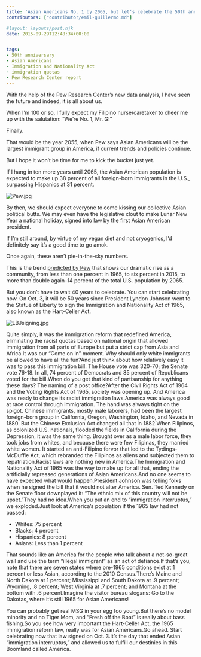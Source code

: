 ```yaml
---
title: 'Asian Americans No. 1 by 2065, but let’s celebrate the 50th anniversary of the end of racist quotas and “immigration interruptus” now'
contributors: ["contributor/emil-guillermo.md"]

#layout: layouts/post.njk
date: 2015-09-29T12:48:34+00:00


tags:
- 50th anniversary
- Asian Americans
- Immigration and Nationality Act
- immigration quotas
- Pew Research Center report
---
```


With the help of the Pew Research Center’s new data analysis, I have seen the
future and indeed, it is all about us.

When I’m 100 or so, I fully expect my Filipino nurse/caretaker to cheer me up
with the salutation: “We’re No. 1, Mr. G!”

Finally.

That would be the year 2055, when Pew says Asian Americans will be the largest
immigrant group in America, if current trends and policies continue.

But I hope it won’t be time for me to kick the bucket just yet.

If I hang in ten more years until 2065, the Asian American population is
expected to make up 38 percent of all foreign-born immigrants in the U.S.,
surpassing Hispanics at 31 percent.

![Pew.jpg](/uploads/Pew.jpg)

By then, we should expect everyone to come kissing our collective Asian
political butts. We may even have the legislative clout to make Lunar New Year a
national holiday, signed into law by the first Asian American president.

If I’m still around, by virtue of my vegan diet and not cryogenics, I’d
definitely say it’s a good time to go amok.

Once again, these aren’t pie-in-the-sky numbers.

This is the trend [predicted by Pew][1] that shows our dramatic rise as a
community, from less than one percent in 1965, to six percent in 2015, to more
than double again–14 percent of the total U.S. population by 2065.

But you don’t have to wait 40 years to celebrate. You can start celebrating now.
On Oct. 3, it will be 50 years since President Lyndon Johnson went to the Statue
of Liberty to sign the Immigration and Nationality Act of 1965, also known as
the Hart-Celler Act.

![LBJsigning.jpg](/uploads/LBJsigning.jpg)

Quite simply, it was the immigration reform that redefined America, eliminating
the racist quotas based on national origin that allowed immigration from all
parts of Europe but put a strict cap from Asia and Africa.It was our “Come on
in” moment. Why should only white immigrants be allowed to have all the fun?And
just think about how relatively easy it was to pass this immigration bill. The
House vote was 320-70; the Senate vote 76-18. In all, 74 percent of Democrats
and 85 percent of Republicans voted for the bill.When do you get that kind of
partisanship for anything these days? The naming of a post office?After the
Civil Rights Act of 1964 and the Voting Rights Act of 1965, society was opening
up. And America was ready to change its racist immigration laws.America was
always good at race control through immigration. The hand was always tight on
the spigot. Chinese immigrants, mostly male laborers, had been the largest
foreign-born group in California, Oregon, Washington, Idaho, and Nevada in 1880.
But the Chinese Exclusion Act changed all that in 1882.When Filipinos, as
colonized U.S. nationals, flooded the fields in California during the
Depression, it was the same thing. Brought over as a male labor force, they took
jobs from whites, and because there were few Filipinas, they married white
women. It started an anti-Filipino fervor that led to the Tydings-McDuffie Act,
which rebranded the Filipinos as aliens and subjected them to
repatriation.Racist laws are nothing new in America.The Immigration and
Nationality Act of 1965 was the way to make up for all that, ending the
artificially repressed generations of Asian Americans.And no one seems to have
expected what would happen.President Johnson was telling folks when he signed
the bill that it would not alter America. Sen. Ted Kennedy on the Senate floor
downplayed it: “The ethnic mix of this country will not be upset.”They had no
idea.When you put an end to “immigration interruptus,” we exploded.Just look at
America’s population if the 1965 law had not passed:

-   Whites: 75 percent
-   Blacks: 4 percent
-   Hispanics: 8 percent
-   Asians: Less than 1 percent

That sounds like an America for the people who talk about a not-so-great wall
and use the term “illegal immigrant” as an act of defiance.If that’s you, note
that there are seven states where pre-1965 conditions exist at 1 percent or
less Asian, according to the 2010 Census.There’s Maine and North Dakota at 1
percent; Mississippi and South Dakota at .9 percent; Wyoming, .8 percent; West
Virginia at .7 percent; and Montana at the bottom with .6 percent.Imagine the
visitor bureau slogans: Go to the Dakotas, where it’s still 1965 for Asian
Americans!

You can probably get real MSG in your egg foo young.But there’s no model
minority and no Tiger Mom, and “Fresh off the Boat” is really about bass
fishing.So you see how very important the Hart-Celler Act, the 1965
immigration reform law, really was for Asian Americans.Go ahead. Start
celebrating now that law signed on Oct. 3.It’s the day that ended Asian
“immigration interruptus,” and allowed us to fulfill our destinies in this
Boomland called America.

[1]: https://www.pewhispanic.org/files/2015/09/2015-09-28_modern-immigration-wave_REPORT.pdf
